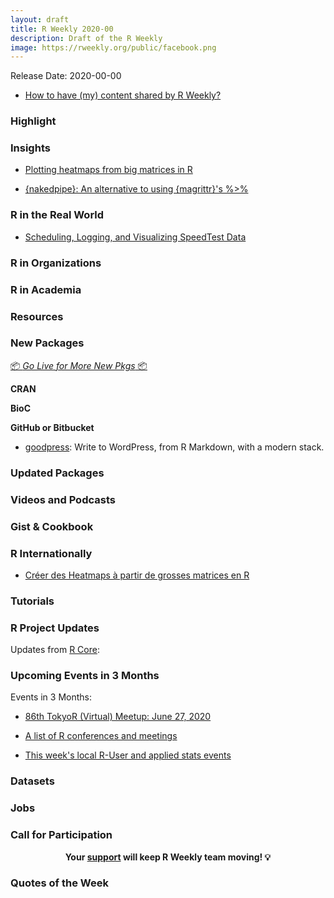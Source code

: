 ```yaml
---
layout: draft
title: R Weekly 2020-00
description: Draft of the R Weekly
image: https://rweekly.org/public/facebook.png
---
```


Release Date: 2020-00-00

+ [How to have (my) content shared by R Weekly?](https://github.com/rweekly/rweekly.org#how-to-have-my-content-shared-by-r-weekly)


###  Highlight



### Insights


+ [Plotting heatmaps from big matrices in R](https://gdevailly.netlify.app/post/plotting-big-matrices-in-r/)

+ [{nakedpipe}: An alternative to using {magrittr}'s %>%](https://hfshr.netlify.app/posts/2020-06-21-penguins-and-nakedpipes/)

### R in the Real World

+ [Scheduling, Logging, and Visualizing SpeedTest Data](https://gilliganondata.netlify.app/post/scheduling-logging-and-visualizing-speedtest-data/)



###  R in Organizations



###  R in Academia



###  Resources



###  New Packages

<p class="added-hostname"><a href="https://rweekly.org/live" target="_blank" class="externalLink">📦 <i>Go Live for More New Pkgs</i> 📦</a></p>

**CRAN**



**BioC**



**GitHub or Bitbucket**

+ [goodpress](https://maelle.github.io/goodpress/): Write to WordPress, from R Markdown, with a modern stack.


### Updated Packages



###  Videos and Podcasts



### Gist & Cookbook



### R Internationally

+ [Créer des Heatmaps à partir de grosses matrices en R](https://bioinfo-fr.net/creer-des-heatmaps-a-partir-de-grosses-matrices-en-r)

###  Tutorials



<!--<div class="post-more-begin></div><div class="post-more-end"></div>-->

###  R Project Updates

Updates from [R Core](http://developer.r-project.org/blosxom.cgi/R-devel/NEWS):


###  Upcoming Events in 3 Months

Events in 3 Months:

+ [86th TokyoR (Virtual) Meetup: June 27, 2020](https://tokyor.connpass.com/event/178741/)

+ [A list of R conferences and meetings](https://jumpingrivers.github.io/meetingsR/events.html)

+ [This week's local R-User and applied stats events](https://community.rstudio.com/c/irl)


### Datasets

### Jobs




###  Call for Participation


<p class="hide-support added-hostname support-rweekly" style="text-align: center;font-weight: bold;">Your <a class="non-visited externalLink" href="https://www.patreon.com/rweekly" onclick="pas(this)">support</a> will keep R Weekly team moving! 💡</p>

###  Quotes of the Week
